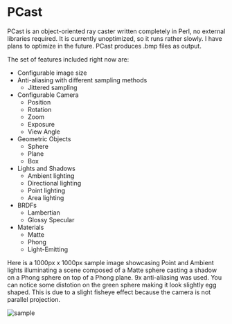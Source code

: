 PCast
==============

PCast is an object-oriented ray caster written completely in Perl, no external libraries required. It is currently unoptimized, so it runs rather slowly. I have plans to optimize in the future. PCast produces .bmp files as output.

The set of features included right now are:

- Configurable image size
- Anti-aliasing with different sampling methods
  - Jittered sampling
- Configurable Camera
  - Position
  - Rotation
  - Zoom
  - Exposure
  - View Angle
- Geometric Objects 
  - Sphere
  - Plane
  - Box
- Lights and Shadows
  - Ambient lighting
  - Directional lighting
  - Point lighting
  - Area lighting
- BRDFs
  - Lambertian
  - Glossy Specular
- Materials
  - Matte
  - Phong
  - Light-Emitting


Here is a 1000px x 1000px sample image showcasing Point and Ambient lights illuminating a scene composed of a Matte sphere casting a shadow on a Phong sphere on top of a Phong plane. 9x anti-aliasing was used. You can notice some distotion on the green sphere making it look slightly egg shaped. This is due to a slight fisheye effect because the camera is not parallel projection.

![sample](https://raw.github.com/mottese/PCast/master/images/shadows_big_aa9x.bmp)
